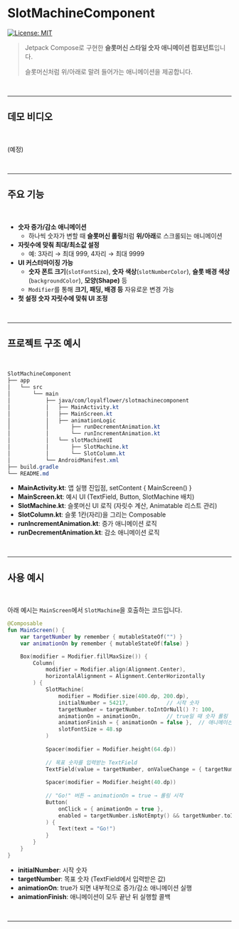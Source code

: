 # SlotMachineComponent

[![License: MIT](https://img.shields.io/badge/License-MIT-yellow.svg)](https://opensource.org/licenses/MIT)

> Jetpack Compose로 구현한 **슬롯머신 스타일 숫자 애니메이션 컴포넌트**입니다.  
> 
> 슬롯머신처럼 위/아래로 말려 들어가는 애니메이션을 제공합니다.

&nbsp;

---

## 데모 비디오

&nbsp;

(예정)

&nbsp;

---

## 주요 기능

&nbsp;

- **숫자 증가/감소 애니메이션**  
  - 하나씩 숫자가 변할 때 **슬롯머신 롤링**처럼 **위/아래**로 스크롤되는 애니메이션  
- **자릿수에 맞춰 최대/최소값 설정**  
  - 예: 3자리 → 최대 999, 4자리 → 최대 9999  
- **UI 커스터마이징 가능**  
  - **숫자 폰트 크기**(`slotFontSize`), **숫자 색상**(`slotNumberColor`), **슬롯 배경 색상**(`backgroundColor`), **모양(Shape)** 등  
  - `Modifier`를 통해 **크기, 패딩, 배경 등** 자유로운 변경 가능  
- **첫 설정 숫자 자릿수에 맞춰 UI 조정**

&nbsp;

---

## 프로젝트 구조 예시

&nbsp;

```css
SlotMachineComponent
├── app
│   └── src
│       └── main
│           ├── java/com/loyalflower/slotmachinecomponent
│           │   ├── MainActivity.kt
│           │   ├── MainScreen.kt
│           │   ├── animationLogic
│           │       ├── runDecrementAnimation.kt
│           │       └── runIncrementAnimation.kt
│           │   └── slotMachineUI
│           │       ├── SlotMachine.kt
│           │       └── SlotColumn.kt
│           └── AndroidManifest.xml
├── build.gradle
└── README.md
```

- **MainActivity.kt**: 앱 실행 진입점, setContent { MainScreen() }
- **MainScreen.kt**: 예시 UI (TextField, Button, SlotMachine 배치)
- **SlotMachine.kt**: 슬롯머신 UI 로직 (자릿수 계산, Animatable 리스트 관리)
- **SlotColumn.kt**: 슬롯 1칸(자리)을 그리는 Composable
- **runIncrementAnimation.kt**: 증가 애니메이션 로직
- **runDecrementAnimation.kt**: 감소 애니메이션 로직

&nbsp;
  
---

## 사용 예시

&nbsp;

아래 예시는 `MainScreen`에서 `SlotMachine`을 호출하는 코드입니다.

```kotlin
@Composable
fun MainScreen() {
    var targetNumber by remember { mutableStateOf("") }
    var animationOn by remember { mutableStateOf(false) }

    Box(modifier = Modifier.fillMaxSize()) {
        Column(
            modifier = Modifier.align(Alignment.Center),
            horizontalAlignment = Alignment.CenterHorizontally
        ) {
            SlotMachine(
                modifier = Modifier.size(400.dp, 200.dp),
                initialNumber = 54217,            // 시작 숫자
                targetNumber = targetNumber.toIntOrNull() ?: 100, 
                animationOn = animationOn,        // true일 때 숫자 롤링 애니메이션
                animationFinish = { animationOn = false },  // 애니메이션 종료 시 콜백
                slotFontSize = 48.sp
            )
            
            Spacer(modifier = Modifier.height(64.dp))
            
            // 목표 숫자를 입력받는 TextField
            TextField(value = targetNumber, onValueChange = { targetNumber = it })
            
            Spacer(modifier = Modifier.height(40.dp))
            
            // "Go!" 버튼 → animationOn = true → 롤링 시작
            Button(
                onClick = { animationOn = true },
                enabled = targetNumber.isNotEmpty() && targetNumber.toIntOrNull() != null
            ) {
                Text(text = "Go!")
            }
        }
    }
}
```

- **initialNumber**: 시작 숫자
- **targetNumber**: 목표 숫자 (TextField에서 입력받은 값)
- **animationOn**: true가 되면 내부적으로 증가/감소 애니메이션 실행
- **animationFinish**: 애니메이션이 모두 끝난 뒤 실행할 콜백

&nbsp;

---
